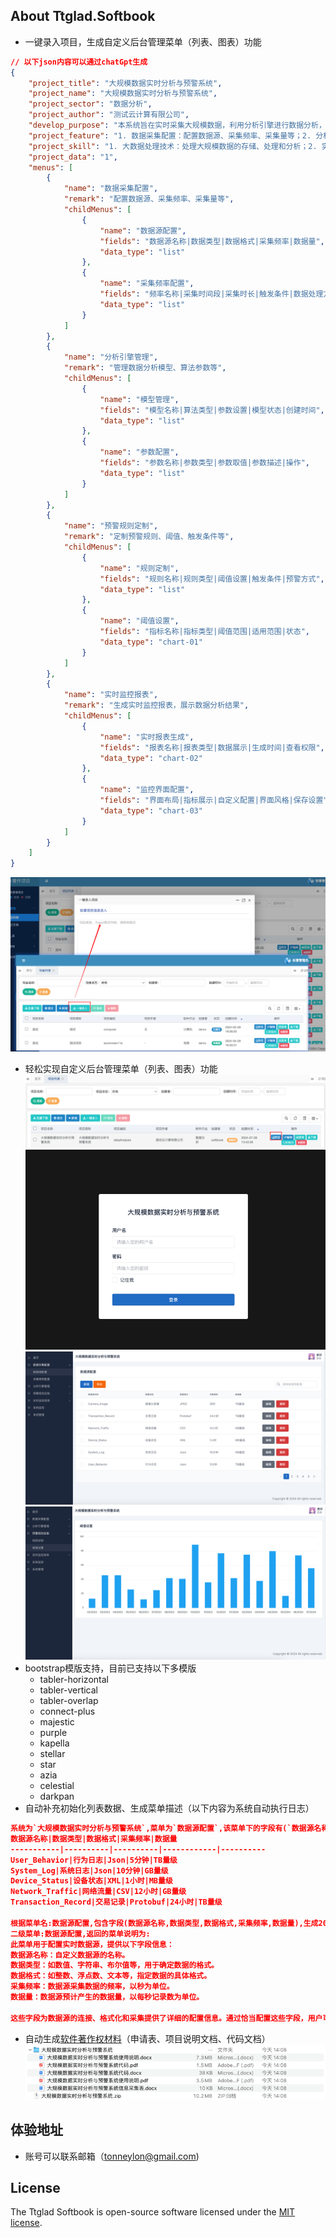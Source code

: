 
## About Ttglad.Softbook
- 一键录入项目，生成自定义后台管理菜单（列表、图表）功能
```json
// 以下json内容可以通过chatGpt生成
{
	"project_title": "大规模数据实时分析与预警系统",
	"project_name": "大规模数据实时分析与预警系统",
	"project_sector": "数据分析",
	"project_author": "测试云计算有限公司",
	"develop_purpose": "本系统旨在实时采集大规模数据，利用分析引擎进行数据分析，并根据预警规则定制实时预警，最终生成实时监控报表，帮助用户及时发现和解决潜在问题。",
	"project_feature": "1. 数据采集配置：配置数据源、采集频率、采集量等；2. 分析引擎管理：管理数据分析模型、算法参数等；3. 预警规则定制：定制预警规则、阈值、触发条件等；4. 实时监控报表：生成实时监控报表，展示数据分析结果。",
	"project_skill": "1. 大数据处理技术：处理大规模数据的存储、处理和分析；2. 实时数据分析：实现对数据的实时分析和处理；3. 预警机制设计：设计有效的预警规则和预警触发机制；4. 数据可视化技术：将分析结果直观展示在监控报表中；5. 分布式架构设计：采用分布式架构处理大规模数据并提高系统性能。",
	"project_data": "1",
	"menus": [
		{
			"name": "数据采集配置",
			"remark": "配置数据源、采集频率、采集量等",
			"childMenus": [
				{
					"name": "数据源配置",
					"fields": "数据源名称|数据类型|数据格式|采集频率|数据量",
					"data_type": "list"
				},
				{
					"name": "采集频率配置",
					"fields": "频率名称|采集时间段|采集时长|触发条件|数据处理方式",
					"data_type": "list"
				}
			]
		},
		{
			"name": "分析引擎管理",
			"remark": "管理数据分析模型、算法参数等",
			"childMenus": [
				{
					"name": "模型管理",
					"fields": "模型名称|算法类型|参数设置|模型状态|创建时间",
					"data_type": "list"
				},
				{
					"name": "参数配置",
					"fields": "参数名称|参数类型|参数取值|参数描述|操作",
					"data_type": "list"
				}
			]
		},
		{
			"name": "预警规则定制",
			"remark": "定制预警规则、阈值、触发条件等",
			"childMenus": [
				{
					"name": "规则定制",
					"fields": "规则名称|规则类型|阈值设置|触发条件|预警方式",
					"data_type": "list"
				},
				{
					"name": "阈值设置",
					"fields": "指标名称|指标类型|阈值范围|适用范围|状态",
					"data_type": "chart-01"
				}
			]
		},
		{
			"name": "实时监控报表",
			"remark": "生成实时监控报表，展示数据分析结果",
			"childMenus": [
				{
					"name": "实时报表生成",
					"fields": "报表名称|报表类型|数据展示|生成时间|查看权限",
					"data_type": "chart-02"
				},
				{
					"name": "监控界面配置",
					"fields": "界面布局|指标展示|自定义配置|界面风格|保存设置",
					"data_type": "chart-03"
				}
			]
		}
	]
}
```
![saveInfo.png](https://raw.githubusercontent.com/ttglad/softbook/master/public/static/demo/saveInfo.png)
- 轻松实现自定义后台管理菜单（列表、图表）功能
![projectList.png](https://raw.githubusercontent.com/ttglad/softbook/master/public/static/demo/projectList.png)
![previewLogin.png](https://raw.githubusercontent.com/ttglad/softbook/master/public/static/demo/previewLogin.png)
![previewList.png](https://raw.githubusercontent.com/ttglad/softbook/master/public/static/demo/previewList.png)
![previewChart-01.png](https://raw.githubusercontent.com/ttglad/softbook/master/public/static/demo/previewChart-01.png)
- bootstrap模版支持，目前已支持以下多模版
  - tabler-horizontal
  - tabler-vertical
  - tabler-overlap
  - connect-plus
  - majestic
  - purple
  - kapella
  - stellar
  - star
  - azia
  - celestial
  - darkpan
- 自动补充初始化列表数据、生成菜单描述（以下内容为系统自动执行日志）
```json
系统为`大规模数据实时分析与预警系统`,菜单为`数据源配置`,该菜单下的字段有(`数据源名称`,`数据类型`,`数据格式`,`采集频率`,`数据量`),请枚举出5条此菜单的测试数据.  
数据源名称|数据类型|数据格式|采集频率|数据量
-----------|----------|----------|------------|----------
User_Behavior|行为日志|Json|5分钟|TB量级
System_Log|系统日志|Json|10分钟|GB量级
Device_Status|设备状态|XML|1小时|MB量级
Network_Traffic|网络流量|CSV|12小时|GB量级
Transaction_Record|交易记录|Protobuf|24小时|TB量级

根据菜单名:数据源配置,包含字段(数据源名称,数据类型,数据格式,采集频率,数据量),生成200字数左右的菜单功能说明.内容贴合菜单及字段说明.
二级菜单:数据源配置,返回的菜单说明为:
此菜单用于配置实时数据源，提供以下字段信息：
数据源名称：自定义数据源的名称。
数据类型：如数值、字符串、布尔值等，用于确定数据的格式。
数据格式：如整数、浮点数、文本等，指定数据的具体格式。
采集频率：数据源采集数据的频率，以秒为单位。
数据量：数据源预计产生的数据量，以每秒记录数为单位。

这些字段为数据源的连接、格式化和采集提供了详细的配置信息。通过恰当配置这些字段，用户可以确保从数据源中提取准确、及时的数据，为后续分析和使用提供可靠的基础。
```
- 自动生成[软件著作权材料](https://raw.githubusercontent.com/ttglad/softbook/master/public/static/demo/project.zip)（申请表、项目说明文档、代码文档）
![projectDoc.png](https://raw.githubusercontent.com/ttglad/softbook/master/public/static/demo/projectDoc.png)

## 体验地址
- 账号可以联系邮箱（tonneylon@gmail.com)

## License

The Ttglad Softbook is open-source software licensed under the [MIT license](https://www.apache.org/licenses/LICENSE-2.0).
